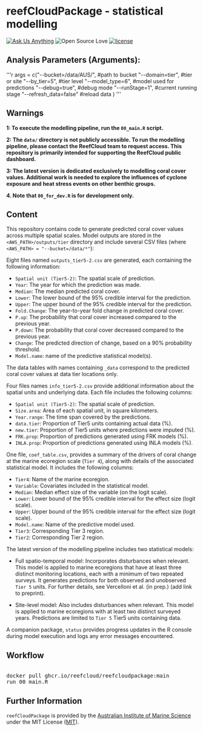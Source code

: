# reefCloudPackage - statistical modelling

<!-- badges: start -->
[![Ask Us Anything][0a]][0b]
![Open Source Love][0c]
[![license](https://img.shields.io/badge/license-MIT%20+%20file%20LICENSE-lightgrey.svg)](https://choosealicense.com/)

[0a]: https://img.shields.io/badge/Ask%20us-anything-1abc9c.svg
[0b]: https://github.com/open-aims/bcs_mixing_model/issues/new
[0c]: https://badges.frapsoft.com/os/v2/open-source.svg?v=103

<!-- badges: end -->

## Analysis Parameters (Arguments):

'''r
args = c("--bucket=/data/AUS/",      #path to bucket
         "--domain=tier",            #tier or site
         "--by_tier=5",              #tier level
         "--model_type=6",           #model used for predictions
         "--debug=true",             #debug mode
         "--runStage=1",             #current running stage
         "--refresh_data=false"      #reload data
)
'''


## Warnings
**1: To execute the modelling pipeline, run the `00_main.R` script.**

**2: The `data/` directory is not publicly accessible. To run the modelling pipeline, please contact the ReefCloud team to request access. This repository is primarily intended for supporting the ReefCloud public dashboard.**

**3: The latest version is dedicated exclusively to modelling coral cover values. Additional work is needed to explore the influences of cyclone exposure and heat stress events on other benthic groups.**

**4. Note that `00_for_dev.R` is for development only.**

## Content 

This repository contains code to generate predicted coral cover values across multiple spatial scales. Model outputs are stored in the `<AWS_PATH>/outputs/tier` directory and include several CSV files (where `<AWS_PATH> = "--bucket=/data/*"`):

Eight files named `outputs_tier5-2.csv` are generated, each containing the following information:

- `Spatial unit (Tier5-2)`: The spatial scale of prediction. 
- `Year`: The year for which the prediction was made.
- `Median`: The median predicted coral cover.
- `Lower`: The lower bound of the 95% credible interval for the prediction.
- `Upper`: The upper bound of the 95% credible interval for the prediction.
- `Fold.Change`: The year-to-year fold change in predicted coral cover.
- `P.up`: The probability that coral cover increased compared to the previous year.
- `P.down`: The probability that coral cover decreased compared to the previous year.
- `Change`: The predicted direction of change, based on a 90% probability threshold.
- `Model.name`: name of the predictive statistical model(s). 

The data tables with names containing `_data` correspond to the predicted coral cover values at data tier locations only. 

Four files names `info_tier5-2.csv` provide additional information about the spatial units and underlying data. Each file includes the following columns:
- `Spatial unit (Tier5-2)`: The spatial scale of prediction.
- `Size.area`:  Area of each spatial unit, in square kilometers.
- `Year.range`: The time span covered by the predictions.
- `data.tier`: Proportion of Tier5 units containing actual data (%).
- `new.tier`: Proportion of Tier5 units where predictions were imputed (%).
- `FRK.prop`: Proportion of predictions generated using FRK models (%).
- `INLA.prop`: Proportion of predictions generated using INLA models (%).

One file, `coef_table.csv`, provides a summary of the drivers of coral change at the marine ecoregion scale (`Tier 4`), along with details of the associated statistical model. It includes the following columns:

- `Tier4`: Name of the marine ecoregion.
- `Variable`: Covariates included in the statistical model.
- `Median`: Median effect size of the variable (on the logit scale).
- `Lower`: Lower bound of the 95% credible interval for the effect size (logit scale).
- `Upper`: Upper bound of the 95% credible interval for the effect size (logit scale).
- `Model.name`: Name of the predictive model used.
- `Tier3`: Corresponding Tier 3 region.
- `Tier2`: Corresponding Tier 2 region.

The latest version of the modelling pipeline includes two statistical models:

* Full spatio-temporal model: Incorporates disturbances when relevant. This model is applied to marine ecoregions that have at least three distinct monitoring locations, each with a minimum of two repeated surveys. It generates predictions for both observed and unobserved `Tier 5` units. For further details, see Vercelloni et al. (in prep.) (add link to preprint).

* Site-level model: Also includes disturbances when relevant. This model is applied to marine ecoregions with at least two distinct surveyed years. Predictions are limited to `Tier 5` Tier5 units containing data.

A companion package, `status` provides progress updates in the R console during model execution and logs any error messages encountered.    

## Workflow
<pre lang="markdown"> 
docker pull ghcr.io/reefcloud/reefcloudpackage:main
run 00_main.R
</pre>

## Further Information
`reefCloudPackage` is provided by the [Australian Institute of Marine Science](https://www.aims.gov.au/) under the MIT License ([MIT](https://opensource.org/license/mit)).

